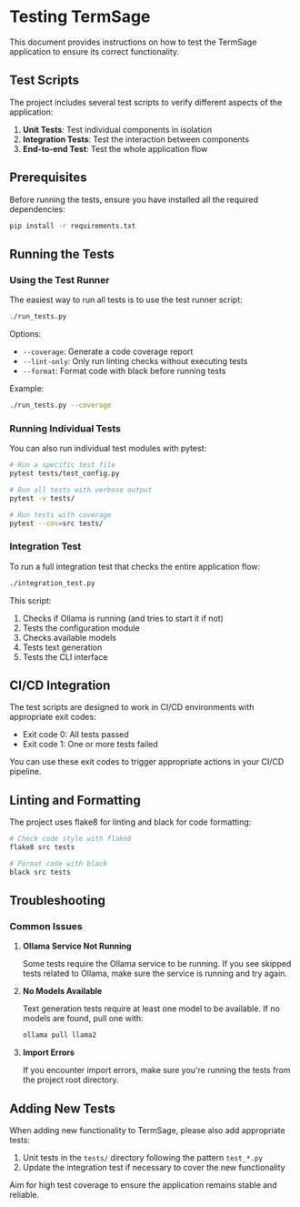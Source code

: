 # Testing TermSage

This document provides instructions on how to test the TermSage application to ensure its correct functionality.

## Test Scripts

The project includes several test scripts to verify different aspects of the application:

1. **Unit Tests**: Test individual components in isolation
2. **Integration Tests**: Test the interaction between components
3. **End-to-end Test**: Test the whole application flow

## Prerequisites

Before running the tests, ensure you have installed all the required dependencies:

```bash
pip install -r requirements.txt
```

## Running the Tests

### Using the Test Runner

The easiest way to run all tests is to use the test runner script:

```bash
./run_tests.py
```

Options:
- `--coverage`: Generate a code coverage report
- `--lint-only`: Only run linting checks without executing tests
- `--format`: Format code with black before running tests

Example:
```bash
./run_tests.py --coverage
```

### Running Individual Tests

You can also run individual test modules with pytest:

```bash
# Run a specific test file
pytest tests/test_config.py

# Run all tests with verbose output
pytest -v tests/

# Run tests with coverage
pytest --cov=src tests/
```

### Integration Test

To run a full integration test that checks the entire application flow:

```bash
./integration_test.py
```

This script:
1. Checks if Ollama is running (and tries to start it if not)
2. Tests the configuration module
3. Checks available models
4. Tests text generation
5. Tests the CLI interface

## CI/CD Integration

The test scripts are designed to work in CI/CD environments with appropriate exit codes:
- Exit code 0: All tests passed
- Exit code 1: One or more tests failed

You can use these exit codes to trigger appropriate actions in your CI/CD pipeline.

## Linting and Formatting

The project uses flake8 for linting and black for code formatting:

```bash
# Check code style with flake8
flake8 src tests

# Format code with black
black src tests
```

## Troubleshooting

### Common Issues

1. **Ollama Service Not Running**
   
   Some tests require the Ollama service to be running. If you see skipped tests related to Ollama, make sure the service is running and try again.

2. **No Models Available**
   
   Text generation tests require at least one model to be available. If no models are found, pull one with:
   ```bash
   ollama pull llama2
   ```

3. **Import Errors**
   
   If you encounter import errors, make sure you're running the tests from the project root directory.

## Adding New Tests

When adding new functionality to TermSage, please also add appropriate tests:

1. Unit tests in the `tests/` directory following the pattern `test_*.py`
2. Update the integration test if necessary to cover the new functionality

Aim for high test coverage to ensure the application remains stable and reliable. 
